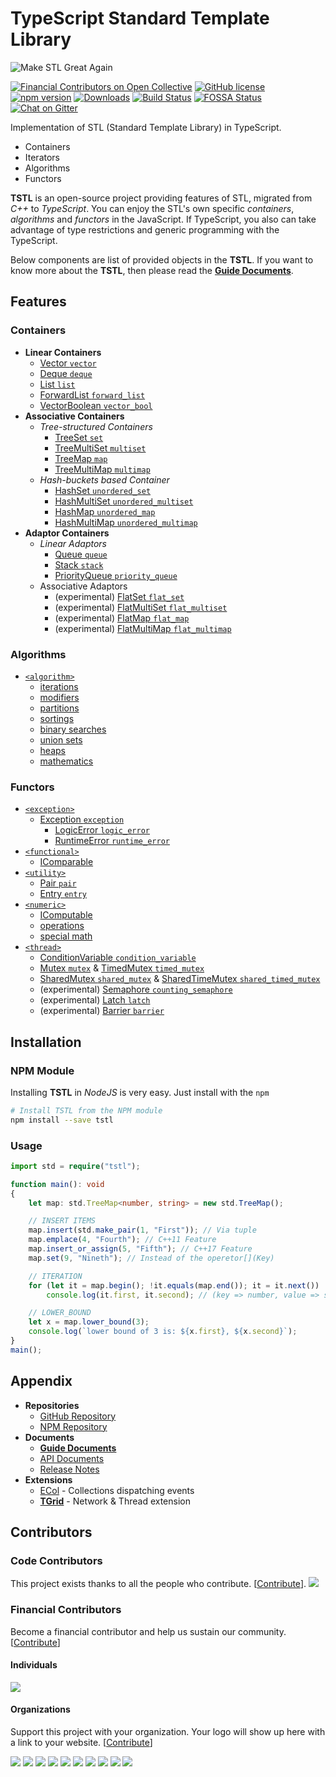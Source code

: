 # TypeScript Standard Template Library
![Make STL Great Again](https://user-images.githubusercontent.com/13158709/59512339-799c6300-8ef3-11e9-961c-64f32432646f.png)

[![Financial Contributors on Open Collective](https://opencollective.com/tstl/all/badge.svg?label=financial+contributors)](https://opencollective.com/tstl) [![GitHub license](https://img.shields.io/badge/license-MIT-blue.svg)](https://github.com/samchon/tstl/blob/master/LICENSE)
[![npm version](https://badge.fury.io/js/tstl.svg)](https://www.npmjs.com/package/tstl)
[![Downloads](https://img.shields.io/npm/dm/tstl.svg)](https://www.npmjs.com/package/tstl)
[![Build Status](https://github.com/samchon/tstl/workflows/build/badge.svg)](https://github.com/samchon/tstl/actions?query=workflow%3Abuild)
[![FOSSA Status](https://app.fossa.io/api/projects/git%2Bgithub.com%2Fsamchon%2Ftstl.svg?type=shield)](https://app.fossa.io/projects/git%2Bgithub.com%2Fsamchon%2Ftstl?ref=badge_shield)
[![Chat on Gitter](https://badges.gitter.im/samchon/tstl.svg)](https://gitter.im/samchon/tstl?utm_source=badge&utm_medium=badge&utm_campaign=pr-badge&utm_content=badge)

Implementation of STL (Standard Template Library) in TypeScript.
  - Containers
  - Iterators
  - Algorithms
  - Functors

**TSTL** is an open-source project providing features of STL, migrated from *C++* to *TypeScript*. You can enjoy the STL's own specific *containers*, *algorithms* and *functors* in the JavaScript. If TypeScript, you also can take advantage of type restrictions and generic programming with the TypeScript.

Below components are list of provided objects in the **TSTL**. If you want to know more about the **TSTL**, then please read the [**Guide Documents**](https://github.com/samchon/tstl/wiki).




## Features
### Containers
  - **Linear Containers**
    - [Vector `vector`](http://samchon.github.io/tstl/api/classes/std.vector.html)
    - [Deque `deque`](http://samchon.github.io/tstl/api/classes/std.deque.html)
    - [List `list`](http://samchon.github.io/tstl/api/classes/std.list.html)
    - [ForwardList `forward_list`](http://samchon.github.io/tstl/api/classes/std.forwardlist.html)
    - [VectorBoolean `vector_bool`](http://samchon.github.io/tstl/api/classes/std.vectorboolean.html)
  - **Associative Containers**
    - *Tree-structured Containers*
      - [TreeSet `set`](http://samchon.github.io/tstl/api/classes/std.treeset.html)
      - [TreeMultiSet `multiset`](http://samchon.github.io/tstl/api/classes/std.treemultiset.html)
      - [TreeMap `map`](http://samchon.github.io/tstl/api/classes/std.treemap.html)
      - [TreeMultiMap `multimap`](http://samchon.github.io/tstl/api/classes/std.treemultimap.html)
    - *Hash-buckets based Container*
      - [HashSet `unordered_set`](http://samchon.github.io/tstl/api/classes/std.hashset.html)
      - [HashMultiSet `unordered_multiset`](http://samchon.github.io/tstl/api/classes/std.hashmultiset.html)
      - [HashMap `unordered_map`](http://samchon.github.io/tstl/api/classes/std.hashmap.html)
      - [HashMultiMap `unordered_multimap`](http://samchon.github.io/tstl/api/classes/std.hashmultimap.html)
  - **Adaptor Containers**
    - *Linear Adaptors*
      - [Queue `queue`](http://samchon.github.io/tstl/api/classes/std.queue.html)
      - [Stack `stack`](http://samchon.github.io/tstl/api/classes/std.stack.html)
      - [PriorityQueue `priority_queue`](http://samchon.github.io/tstl/api/classes/std.priorityqueue.html)
    - Associative Adaptors
      - (experimental) [FlatSet `flat_set`](http://samchon.github.io/tstl/api/classes/std_experimental.flatset.html)
      - (experimental) [FlatMultiSet `flat_multiset`](http://samchon.github.io/tstl/api/classes/std_experimental.flatmultiset.html)
      - (experimental) [FlatMap `flat_map`](http://samchon.github.io/tstl/api/classes/std_experimental.flatmap.html)
      - (experimental) [FlatMultiMap `flat_multimap`](http://samchon.github.io/tstl/api/classes/std_experimental.flatmultimap.html)

### Algorithms
- [`<algorithm>`](http://www.cplusplus.com/reference/algorithm/)
    - [iterations](https://github.com/samchon/tstl/blob/master/src/algorithm/iterations.ts)
    - [modifiers](https://github.com/samchon/tstl/blob/master/src/algorithm/modifiers.ts)
    - [partitions](https://github.com/samchon/tstl/blob/master/src/algorithm/partitions.ts)
    - [sortings](https://github.com/samchon/tstl/blob/master/src/algorithm/sortings.ts)
    - [binary searches](https://github.com/samchon/tstl/blob/master/src/algorithm/binary_searches.ts)
    - [union sets](https://github.com/samchon/tstl/blob/master/src/algorithm/union_sets.ts)
    - [heaps](https://github.com/samchon/tstl/blob/master/src/algorithm/heaps.ts)
    - [mathematics](https://github.com/samchon/tstl/blob/master/src/algorithm/mathematics.ts)

### Functors
  - [`<exception>`](http://www.cplusplus.com/reference/exception/)
    - [Exception `exception`](http://samchon.github.io/tstl/api/classes/std.exception.html)
      - [LogicError `logic_error`](http://samchon.github.io/tstl/api/classes/std.logicerror.html)
      - [RuntimeError `runtime_error`](http://samchon.github.io/tstl/api/classes/std.runtimeerror.html)
  - [`<functional>`](http://www.cplusplus.com/reference/functional/)
    - [IComparable](http://samchon.github.io/tstl/api/interfaces/std.icomparable.html)
  - [`<utility>`](http://www.cplusplus.com/reference/utility/)
    - [Pair `pair`](http://samchon.github.io/tstl/api/classes/std.pair.html)
    - [Entry `entry`](http://samchon.github.io/tstl/api/classes/std.entry.html)
  - [`<numeric>`](http://en.cppreference.com/w/cpp/numeric)
    - [IComputable](https://github.com/samchon/tstl/blob/master/src/numeric/IComputable.ts)
    - [operations](https://github.com/samchon/tstl/blob/master/src/numeric/operations.ts)
    - [special math](http://en.cppreference.com/w/cpp/numeric/special_math)
  - [`<thread>`](https://github.com/samchon/tstl/blob/master/src/thread.ts)
    - [ConditionVariable `condition_variable`](http://samchon.github.io/tstl/api/classes/std.conditionvariable.html)
    - [Mutex `mutex`](http://samchon.github.io/tstl/api/classes/std.mutex.html) & [TimedMutex `timed_mutex`](http://samchon.github.io/tstl/api/classes/std.timedmutex.html)
    - [SharedMutex `shared_mutex`](http://samchon.github.io/tstl/api/classes/std.sharedmutex.html) & [SharedTimeMutex `shared_timed_mutex`](http://samchon.github.io/tstl/api/classes/std.sharedtimedmutex.html)
    - (experimental) [Semaphore `counting_semaphore`](http://samchon.github.io/tstl/api/classes/std_experimental.semaphore.html)
    - (experimental) [Latch `latch`](http://samchon.github.io/tstl/api/classes/std_experimental.latch.html)
    - (experimental) [Barrier `barrier`](http://samchon.github.io/tstl/api/classes/std_experimental.barrier.html)




## Installation
### NPM Module
Installing **TSTL** in *NodeJS* is very easy. Just install with the `npm`

```bash
# Install TSTL from the NPM module
npm install --save tstl
```

### Usage
``` typescript
import std = require("tstl");

function main(): void
{
    let map: std.TreeMap<number, string> = new std.TreeMap();

    // INSERT ITEMS
    map.insert(std.make_pair(1, "First")); // Via tuple
    map.emplace(4, "Fourth"); // C++11 Feature
    map.insert_or_assign(5, "Fifth"); // C++17 Feature
    map.set(9, "Nineth"); // Instead of the operetor[](Key)

    // ITERATION
    for (let it = map.begin(); !it.equals(map.end()); it = it.next())
        console.log(it.first, it.second); // (key => number, value => string)

    // LOWER_BOUND
    let x = map.lower_bound(3);
    console.log(`lower bound of 3 is: ${x.first}, ${x.second}`);
}
main();
```




## Appendix
  - **Repositories**
    - [GitHub Repository](https://github.com/samchon/tstl)
    - [NPM Repository](https://www.npmjs.com/package/tstl)
  - **Documents**
    - [**Guide Documents**](https://github.com/samchon/tstl/wiki)
    - [API Documents](http://samchon.github.io/tstl/api)
    - [Release Notes](https://github.com/samchon/tstl/releases)
  - **Extensions**
    - [ECol](https://github.com/samchon/ecol) - Collections dispatching events
    - [**TGrid**](https://github.com/samchon/tgrid) - Network & Thread extension

## Contributors

### Code Contributors

This project exists thanks to all the people who contribute. [[Contribute](CONTRIBUTING.md)].
<a href="https://github.com/samchon/tstl/graphs/contributors"><img src="https://opencollective.com/tstl/contributors.svg?width=890&button=false" /></a>

### Financial Contributors

Become a financial contributor and help us sustain our community. [[Contribute](https://opencollective.com/tstl/contribute)]

#### Individuals

<a href="https://opencollective.com/tstl"><img src="https://opencollective.com/tstl/individuals.svg?width=890"></a>

#### Organizations

Support this project with your organization. Your logo will show up here with a link to your website. [[Contribute](https://opencollective.com/tstl/contribute)]

<a href="https://opencollective.com/tstl/organization/0/website"><img src="https://opencollective.com/tstl/organization/0/avatar.svg"></a>
<a href="https://opencollective.com/tstl/organization/1/website"><img src="https://opencollective.com/tstl/organization/1/avatar.svg"></a>
<a href="https://opencollective.com/tstl/organization/2/website"><img src="https://opencollective.com/tstl/organization/2/avatar.svg"></a>
<a href="https://opencollective.com/tstl/organization/3/website"><img src="https://opencollective.com/tstl/organization/3/avatar.svg"></a>
<a href="https://opencollective.com/tstl/organization/4/website"><img src="https://opencollective.com/tstl/organization/4/avatar.svg"></a>
<a href="https://opencollective.com/tstl/organization/5/website"><img src="https://opencollective.com/tstl/organization/5/avatar.svg"></a>
<a href="https://opencollective.com/tstl/organization/6/website"><img src="https://opencollective.com/tstl/organization/6/avatar.svg"></a>
<a href="https://opencollective.com/tstl/organization/7/website"><img src="https://opencollective.com/tstl/organization/7/avatar.svg"></a>
<a href="https://opencollective.com/tstl/organization/8/website"><img src="https://opencollective.com/tstl/organization/8/avatar.svg"></a>
<a href="https://opencollective.com/tstl/organization/9/website"><img src="https://opencollective.com/tstl/organization/9/avatar.svg"></a>
